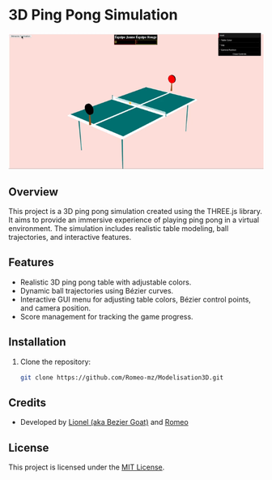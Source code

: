# 3D Ping Pong Simulation

![Gameplay GIF](https://github.com/Romeo-mz/Modelisation3D/blob/main/ping-pong.gif)

## Overview

This project is a 3D ping pong simulation created using the THREE.js library. It aims to provide an immersive experience of playing ping pong in a virtual environment. The simulation includes realistic table modeling, ball trajectories, and interactive features.

## Features

- Realistic 3D ping pong table with adjustable colors.
- Dynamic ball trajectories using Bézier curves.
- Interactive GUI menu for adjusting table colors, Bézier control points, and camera position.
- Score management for tracking the game progress.

## Installation

1. Clone the repository:

   ```bash
   git clone https://github.com/Romeo-mz/Modelisation3D.git

##

## Credits

- Developed by [Lionel (aka Bezier Goat)](https://github.com/LionelKhoi) and [Romeo](https://github.com/Romeo-mz)

## License

This project is licensed under the [MIT License](LICENSE).

